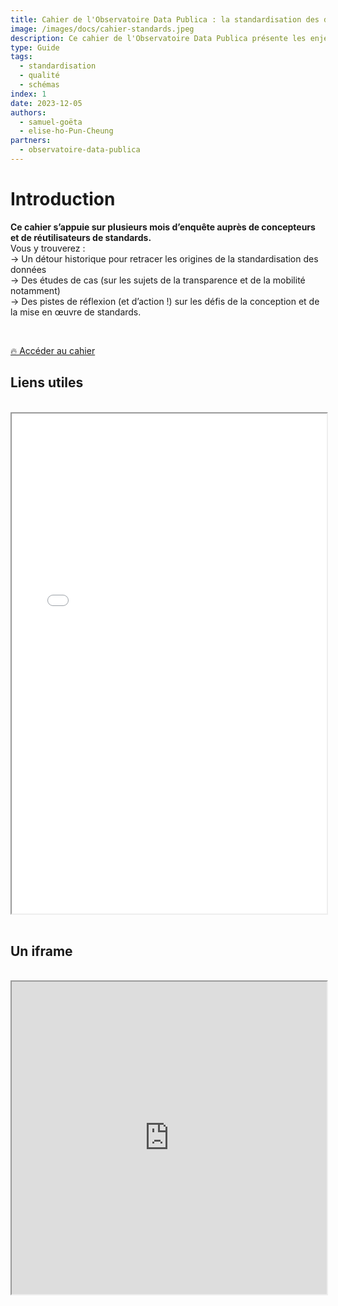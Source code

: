 ```yaml
---
title: Cahier de l'Observatoire Data Publica : la standardisation des données ouvertes
image: /images/docs/cahier-standards.jpeg
description: Ce cahier de l'Observatoire Data Publica présente les enjeux et bonnes pratiques de standardisation des données ouvertes 
type: Guide
tags:
  - standardisation
  - qualité
  - schémas
index: 1
date: 2023-12-05
authors: 
  - samuel-goëta
  - elise-ho-Pun-Cheung
partners: 
  - observatoire-data-publica
--- 
```


# Introduction

**Ce cahier s’appuie sur plusieurs mois d’enquête auprès de concepteurs et de réutilisateurs de standards.**
</br>
Vous y trouverez :
</br>
→ Un détour historique pour retracer les origines de la standardisation des données</br>
→ Des études de cas (sur les sujets de la transparence et de la mobilité notamment)</br>
→ Des pistes de réflexion (et d’action !) sur les défis de la conception et de la mise en œuvre de standards. 

</br>

<a href="https://observatoire.data-publica.eu/nos-publications" class="customButton">🔥 Accéder au cahier</a>

## Liens utiles



</br>

<iframe
  width="100%"
  height="800"
  src="/view/datamaplight?data&datamap-id=sud-transports"
  sandbox="allow-same-origin allow-scripts">
</iframe>

</br>
</br>

## Un iframe

</br>

<div class="responsiveIframe">
  <iframe
    width="100%"
    height="500"
    src="https://datactivist.coop/upop/#1">
  </iframe>
</div>

